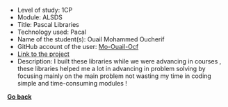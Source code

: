 - Level of study: 1CP
- Module: ALSDS
- Title: Pascal Libraries
- Technology used: Pacal
- Name of the student(s): Ouail Mohammed Oucherif
- GitHub account of the user: [Mo-Ouail-Ocf](https://github.com/Mo-Ouail-Ocf)
- [Link to the project](https://github.com/Mo-Ouail-Ocf/library-pascal)
- Description: I built these libraries while we were advancing in courses , these libraries helped me  a lot in advancing in problem solving by focusing mainly on the main problem not wasting my time in coding simple and time-consuming modules !

**[Go back](../ALSDS.md)**